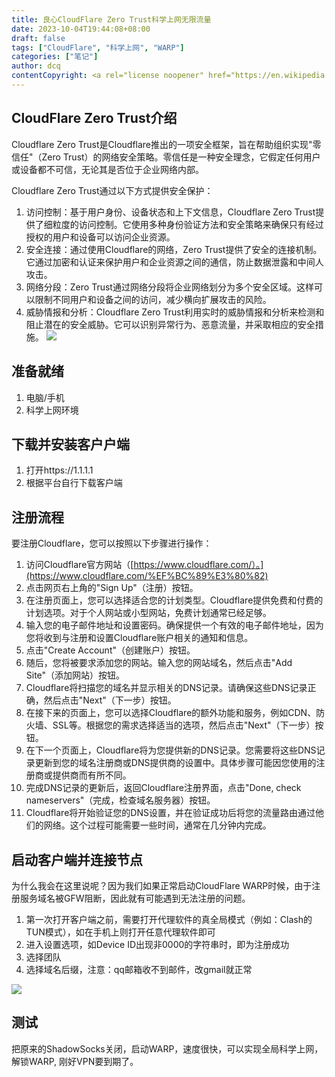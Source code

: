 ```yaml
---
title: 良心CloudFlare Zero Trust科学上网无限流量
date: 2023-10-04T19:44:08+08:00
draft: false
tags: ["CloudFlare", "科学上网", "WARP"]
categories: ["笔记"]
author: dcq
contentCopyright: <a rel="license noopener" href="https://en.wikipedia.org/wiki/Wikipedia:Text_of_Creative_Commons_Attribution-ShareAlike_3.0_Unported_License" target="_blank">Creative Commons Attribution-ShareAlike License</a>
---
```

## CloudFlare Zero Trust介绍

Cloudflare Zero Trust是Cloudflare推出的一项安全框架，旨在帮助组织实现"零信任"（Zero Trust）的网络安全策略。零信任是一种安全理念，它假定任何用户或设备都不可信，无论其是否位于企业网络内部。

Cloudflare Zero Trust通过以下方式提供安全保护：

1. 访问控制：基于用户身份、设备状态和上下文信息，Cloudflare Zero Trust提供了细粒度的访问控制。它使用多种身份验证方法和安全策略来确保只有经过授权的用户和设备可以访问企业资源。
2. 安全连接：通过使用Cloudflare的网络，Zero Trust提供了安全的连接机制。它通过加密和认证来保护用户和企业资源之间的通信，防止数据泄露和中间人攻击。
3. 网络分段：Zero Trust通过网络分段将企业网络划分为多个安全区域。这样可以限制不同用户和设备之间的访问，减少横向扩展攻击的风险。
4. 威胁情报和分析：Cloudflare Zero Trust利用实时的威胁情报和分析来检测和阻止潜在的安全威胁。它可以识别异常行为、恶意流量，并采取相应的安全措施。
![](https://gitee.com/spring3th/pubpic/raw/master/img/warp2.png)
## 准备就绪

1. 电脑/手机
2. 科学上网环境

## 下载并安装客户户端

1. 打开https://1.1.1.1
2. 根据平台自行下载客户端

## 注册流程

要注册Cloudflare，您可以按照以下步骤进行操作：

1. 访问Cloudflare官方网站（[](https://www.cloudflare.com/%EF%BC%89%E3%80%82)[https://www.cloudflare.com/）。](https://www.cloudflare.com/%EF%BC%89%E3%80%82)
2. 点击网页右上角的"Sign Up"（注册）按钮。
3. 在注册页面上，您可以选择适合您的计划类型。Cloudflare提供免费和付费的计划选项。对于个人网站或小型网站，免费计划通常已经足够。
4. 输入您的电子邮件地址和设置密码。确保提供一个有效的电子邮件地址，因为您将收到与注册和设置Cloudflare账户相关的通知和信息。
5. 点击"Create Account"（创建账户）按钮。
6. 随后，您将被要求添加您的网站。输入您的网站域名，然后点击"Add Site"（添加网站）按钮。
7. Cloudflare将扫描您的域名并显示相关的DNS记录。请确保这些DNS记录正确，然后点击"Next"（下一步）按钮。
8. 在接下来的页面上，您可以选择Cloudflare的额外功能和服务，例如CDN、防火墙、SSL等。根据您的需求选择适当的选项，然后点击"Next"（下一步）按钮。
9. 在下一个页面上，Cloudflare将为您提供新的DNS记录。您需要将这些DNS记录更新到您的域名注册商或DNS提供商的设置中。具体步骤可能因您使用的注册商或提供商而有所不同。
10. 完成DNS记录的更新后，返回Cloudflare注册界面，点击"Done, check nameservers"（完成，检查域名服务器）按钮。
11. Cloudflare将开始验证您的DNS设置，并在验证成功后将您的流量路由通过他们的网络。这个过程可能需要一些时间，通常在几分钟内完成。

## 启动客户端并连接节点

为什么我会在这里说呢？因为我们如果正常启动CloudFlare WARP时候，由于注册服务域名被GFW阻断，因此就有可能遇到无法注册的问题。

1. 第一次打开客户端之前，需要打开代理软件的真全局模式（例如：Clash的TUN模式），如在手机上则打开任意代理软件即可
2. 进入设置选项，如Device ID出现非0000的字符串时，即为注册成功
3. 选择团队
4. 选择域名后缀，注意：qq邮箱收不到邮件，改gmail就正常

![](https://gitee.com/spring3th/pubpic/raw/master/img/warp1.png)
## 测试

把原来的ShadowSocks关闭，启动WARP，速度很快，可以实现全局科学上网，解锁WARP, 刚好VPN要到期了。